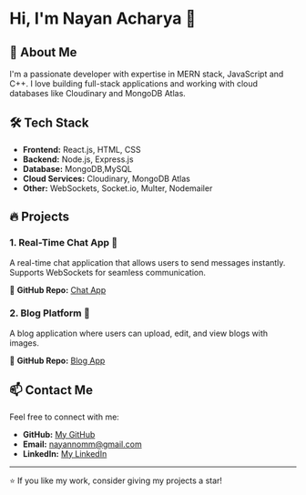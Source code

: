 # Hi, I'm Nayan Acharya 👋

## 🚀 About Me
I'm a passionate developer with expertise in MERN stack, JavaScript and C++. I love building full-stack applications and working with cloud databases like Cloudinary and MongoDB Atlas.

## 🛠️ Tech Stack
- **Frontend:** React.js, HTML, CSS
- **Backend:** Node.js, Express.js
- **Database:** MongoDB,MySQL
- **Cloud Services:** Cloudinary, MongoDB Atlas
- **Other:** WebSockets, Socket.io, Multer, Nodemailer

## 🔥 Projects

### 1. Real-Time Chat App 📩
A real-time chat application that allows users to send messages instantly. Supports WebSockets for seamless communication.

🔗 **GitHub Repo:** [Chat App](https://github.com/NAYAN-ACHARYA/chat-app--deployed)

### 2. Blog Platform 📝
A blog application where users can upload, edit, and view blogs with images.

🔗 **GitHub Repo:** [Blog App](https://github.com/NAYAN-ACHARYA/blog-app)

## 📫 Contact Me
Feel free to connect with me:
- **GitHub:** [My GitHub](https://github.com/NAYAN-ACHARYA)
- **Email:** nayannomm@gmail.com
- **LinkedIn:** [My LinkedIn](https://www.linkedin.com/in/nayan-acharya-173a32226/)

---
⭐️ If you like my work, consider giving my projects a star!

